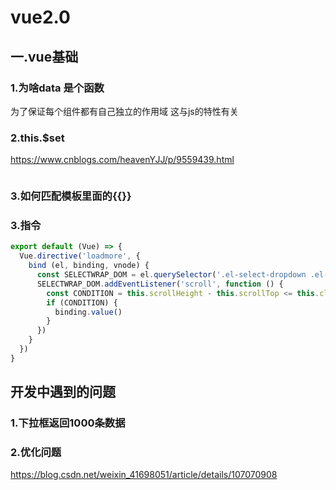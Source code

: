 # vue2.0

## 一.vue基础

### 1.为啥data 是个函数

为了保证每个组件都有自己独立的作用域 这与js的特性有关

### 2.this.$set

https://www.cnblogs.com/heavenYJJ/p/9559439.html

```js

```

### 3.如何匹配模板里面的{{}}

### 3.指令

```js
export default (Vue) => {
  Vue.directive('loadmore', {
    bind (el, binding, vnode) {
      const SELECTWRAP_DOM = el.querySelector('.el-select-dropdown .el-select-dropdown__wrap')
      SELECTWRAP_DOM.addEventListener('scroll', function () {
        const CONDITION = this.scrollHeight - this.scrollTop <= this.clientHeight
        if (CONDITION) {
          binding.value()
        }
      })
    }
  })
}
```



## 开发中遇到的问题

### 1.下拉框返回1000条数据

### 2.优化问题

https://blog.csdn.net/weixin_41698051/article/details/107070908

